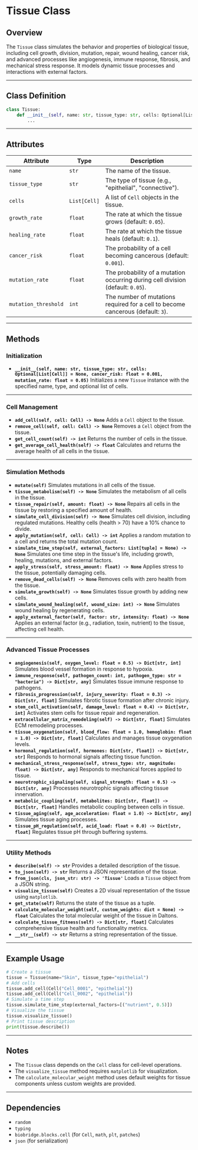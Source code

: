 # Tissue Class
## Overview
The `Tissue` class simulates the behavior and properties of biological tissue, including cell growth, division, mutation, repair, wound healing, cancer risk, and advanced processes like angiogenesis, immune response, fibrosis, and mechanical stress response. It models dynamic tissue processes and interactions with external factors.

---

## Class Definition
```python
class Tissue:
    def __init__(self, name: str, tissue_type: str, cells: Optional[List[Cell]] = None, cancer_risk: float = 0.001, mutation_rate: float = 0.05):
        ...
```

---

## Attributes


| Attribute | Type | Description |
|-----------|------|-------------|
| `name` | `str` | The name of the tissue. |
| `tissue_type` | `str` | The type of tissue (e.g., "epithelial", "connective"). |
| `cells` | `List[Cell]` | A list of `Cell` objects in the tissue. |
| `growth_rate` | `float` | The rate at which the tissue grows (default: `0.05`). |
| `healing_rate` | `float` | The rate at which the tissue heals (default: `0.1`). |
| `cancer_risk` | `float` | The probability of a cell becoming cancerous (default: `0.001`). |
| `mutation_rate` | `float` | The probability of a mutation occurring during cell division (default: `0.05`). |
| `mutation_threshold` | `int` | The number of mutations required for a cell to become cancerous (default: `3`). |

---

## Methods

### Initialization
- **`__init__(self, name: str, tissue_type: str, cells: Optional[List[Cell]] = None, cancer_risk: float = 0.001, mutation_rate: float = 0.05)`**
  Initializes a new `Tissue` instance with the specified name, type, and optional list of cells.

---

### Cell Management
- **`add_cell(self, cell: Cell) -> None`**
  Adds a `Cell` object to the tissue.
- **`remove_cell(self, cell: Cell) -> None`**
  Removes a `Cell` object from the tissue.
- **`get_cell_count(self) -> int`**
  Returns the number of cells in the tissue.
- **`get_average_cell_health(self) -> float`**
  Calculates and returns the average health of all cells in the tissue.

---

### Simulation Methods
- **`mutate(self)`**
  Simulates mutations in all cells of the tissue.
- **`tissue_metabolism(self) -> None`**
  Simulates the metabolism of all cells in the tissue.
- **`tissue_repair(self, amount: float) -> None`**
  Repairs all cells in the tissue by restoring a specified amount of health.
- **`simulate_cell_division(self) -> None`**
  Simulates cell division, including regulated mutations. Healthy cells (health > 70) have a 10% chance to divide.
- **`apply_mutation(self, cell: Cell) -> int`**
  Applies a random mutation to a cell and returns the total mutation count.
- **`simulate_time_step(self, external_factors: List[tuple] = None) -> None`**
  Simulates one time step in the tissue's life, including growth, healing, mutations, and external factors.
- **`apply_stress(self, stress_amount: float) -> None`**
  Applies stress to the tissue, potentially damaging cells.
- **`remove_dead_cells(self) -> None`**
  Removes cells with zero health from the tissue.
- **`simulate_growth(self) -> None`**
  Simulates tissue growth by adding new cells.
- **`simulate_wound_healing(self, wound_size: int) -> None`**
  Simulates wound healing by regenerating cells.
- **`apply_external_factor(self, factor: str, intensity: float) -> None`**
  Applies an external factor (e.g., radiation, toxin, nutrient) to the tissue, affecting cell health.

---

### Advanced Tissue Processes
- **`angiogenesis(self, oxygen_level: float = 0.5) -> Dict[str, int]`**
  Simulates blood vessel formation in response to hypoxia.
- **`immune_response(self, pathogen_count: int, pathogen_type: str = "bacteria") -> Dict[str, any]`**
  Simulates tissue immune response to pathogens.
- **`fibrosis_progression(self, injury_severity: float = 0.3) -> Dict[str, float]`**
  Simulates fibrotic tissue formation after chronic injury.
- **`stem_cell_activation(self, damage_level: float = 0.4) -> Dict[str, int]`**
  Activates stem cells for tissue repair and regeneration.
- **`extracellular_matrix_remodeling(self) -> Dict[str, float]`**
  Simulates ECM remodeling processes.
- **`tissue_oxygenation(self, blood_flow: float = 1.0, hemoglobin: float = 1.0) -> Dict[str, float]`**
  Calculates and manages tissue oxygenation levels.
- **`hormonal_regulation(self, hormones: Dict[str, float]) -> Dict[str, str]`**
  Responds to hormonal signals affecting tissue function.
- **`mechanical_stress_response(self, stress_type: str, magnitude: float) -> Dict[str, any]`**
  Responds to mechanical forces applied to tissue.
- **`neurotrophic_signaling(self, signal_strength: float = 0.5) -> Dict[str, any]`**
  Processes neurotrophic signals affecting tissue innervation.
- **`metabolic_coupling(self, metabolites: Dict[str, float]) -> Dict[str, float]`**
  Handles metabolic coupling between cells in tissue.
- **`tissue_aging(self, age_acceleration: float = 1.0) -> Dict[str, any]`**
  Simulates tissue aging processes.
- **`tissue_pH_regulation(self, acid_load: float = 0.0) -> Dict[str, float]`**
  Regulates tissue pH through buffering systems.

---

### Utility Methods
- **`describe(self) -> str`**
  Provides a detailed description of the tissue.
- **`to_json(self) -> str`**
  Returns a JSON representation of the tissue.
- **`from_json(cls, json_str: str) -> 'Tissue'`**
  Loads a `Tissue` object from a JSON string.
- **`visualize_tissue(self)`**
  Creates a 2D visual representation of the tissue using `matplotlib`.
- **`get_state(self)`**
  Returns the state of the tissue as a tuple.
- **`calculate_molecular_weight(self, custom_weights: dict = None) -> float`**
  Calculates the total molecular weight of the tissue in Daltons.
- **`calculate_tissue_fitness(self) -> Dict[str, float]`**
  Calculates comprehensive tissue health and functionality metrics.
- **`__str__(self) -> str`**
  Returns a string representation of the tissue.

---

## Example Usage
```python
# Create a tissue
tissue = Tissue(name="Skin", tissue_type="epithelial")
# Add cells
tissue.add_cell(Cell("Cell_0001", "epithelial"))
tissue.add_cell(Cell("Cell_0002", "epithelial"))
# Simulate a time step
tissue.simulate_time_step(external_factors=[("nutrient", 0.5)])
# Visualize the tissue
tissue.visualize_tissue()
# Print tissue description
print(tissue.describe())
```

---

## Notes
- The `Tissue` class depends on the `Cell` class for cell-level operations.
- The `visualize_tissue` method requires `matplotlib` for visualization.
- The `calculate_molecular_weight` method uses default weights for tissue components unless custom weights are provided.

---

## Dependencies
- `random`
- `typing`
- `biobridge.blocks.cell` (for `Cell`, `math`, `plt`, `patches`)
- `json` (for serialization)
